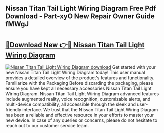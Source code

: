 ## Nissan Titan Tail Light Wiring Diagram Free Pdf Download - Part-xyO New Repair Owner Guide fMWgJ

# <h2><a href="http://dfre9i5.blite.top/?on=Nissan+Titan+Tail+Light+Wiring+Diagram">🔗Download New 👉🔴 Nissan Titan Tail Light Wiring Diagram</a></h2>

[![Nissan Titan Tail Light Wiring Diagram download](https://i.imgur.com/lujVjoI.png)](http://dfre9i5.blite.top/?on=Nissan+Titan+Tail+Light+Wiring+Diagram)
Get started with your new Nissan Titan Tail Light Wiring Diagram today! This user manual provides a detailed overview of the product's features and functionality. Familiarize with the Packaging Before discarding the packaging, please ensure you have kept all necessary accessories Nissan Titan Tail Light Wiring Diagram. Nissan Titan Tail Light Wiring Diagram advanced features include augmented reality, voice recognition, customizable alerts, and multi-device compatibility, all accessible through the sleek and user-friendly interface. We trust that the Nissan Titan Tail Light Wiring Diagram has been a reliable and effective resource in your efforts to master your new device. In case of any queries or concerns, please do not hesitate to reach out to our customer service team.
